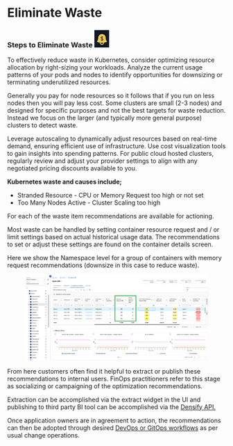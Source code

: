 # Eliminate Waste

### **Steps to Eliminate Waste** ![](<../.gitbook/assets/image (1) (1) (1) (1) (1) (1) (1) (1) (1) (1) (1).png>)

To effectively reduce waste in Kubernetes, consider optimizing resource allocation by right-sizing your workloads. Analyze the current usage patterns of your pods and nodes to identify opportunities for downsizing or terminating underutilized resources.&#x20;

Generally you pay for node resources so it follows that if you run on less nodes then you will pay less cost.   Some clusters are small (2-3 nodes) and designed for specific purposes and not the best targets for waste reduction.  Instead we focus on the larger (and typically more general purpose) clusters to detect waste.&#x20;

Leverage autoscaling to dynamically adjust resources based on real-time demand, ensuring efficient use of infrastructure. Use cost visualization tools to gain insights into spending patterns. For public cloud hosted clusters, regularly review and adjust your provider settings to align with any negotiated pricing discounts available to you.

**Kubernetes waste and causes include;**

* Stranded Resource - CPU or Memory Request too high or not set
* Too Many Nodes Active - Cluster Scaling too high&#x20;

For each of the waste item recommendations are available for actioning. &#x20;

Most waste can be handled by setting container resource request and / or limit settings based on actual historical usage data.  The recommendations to set or adjust these settings are found on the container details screen. &#x20;

Here we show the Namespace level for a group of containers with memory request recommendations (downsize in this case to reduce waste).

<figure><img src="../.gitbook/assets/image (22).png" alt=""><figcaption></figcaption></figure>

From here customers often find it helpful to extract or publish these recommendations to internal users.  FinOps practitioners refer to this stage as socializing or campaigning of the optimization recommendations. &#x20;

Extraction can be accomplished via the extract widget in the UI and publishing to third party BI tool can be accomplished via the [Densify API.](../api-and-automation/)

Once application owners are in agreement to action, the recommendations can then be adopted through desired [DevOps or GitOps workflows](../api-and-automation/automation/) as per usual change operations.
